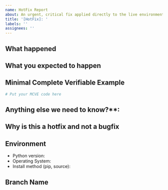 ```yaml
---
name: HotFix Report
about: An urgent, critical fix applied directly to the live environment, often bypassing regular development cycles.
title: '[HotFix]: '
labels: ''
assignees: ''
---
```


## What happened

## What you expected to happen

## Minimal Complete Verifiable Example

<!-- See http://matthewrocklin.com/blog/work/2018/02/28/minimal-bug-reports or https://stackoverflow.com/help/mcve for an example -->

```python
# Put your MCVE code here
```

## Anything else we need to know?\*\*:

## Why is this a hotfix and not a bugfix

<!-- Describe the impact on the production system -->

## Environment

- Python version:
- Operating System:
- Install method (pip, source):

## Branch Name

<!--Will be provided by owner -->
